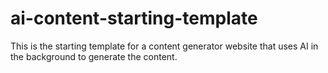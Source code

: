 # ai-content-starting-template
This is the starting template for a content generator website that uses AI in the background to generate the content. 
